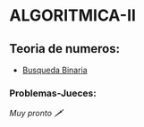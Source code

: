 # ALGORITMICA-II
## Teoria de numeros:

- [Busqueda Binaria](BusquedaBinaria)

### Problemas-Jueces:
_Muy pronto 🗡️_
